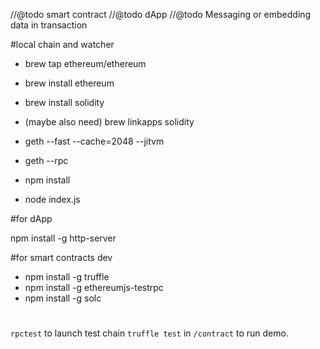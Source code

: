 //@todo smart contract
//@todo dApp
//@todo Messaging or embedding data in transaction

#local chain and watcher
* brew tap ethereum/ethereum
* brew install ethereum
* brew install solidity
* (maybe also need) brew linkapps solidity
* geth --fast --cache=2048 --jitvm
* geth --rpc

* npm install
* node index.js

#for dApp

npm install -g http-server

#for smart contracts dev

* npm install -g truffle
* npm install -g ethereumjs-testrpc
* npm install -g solc
#

```rpctest``` to launch test chain
```truffle test``` in ```/contract``` to run demo.


